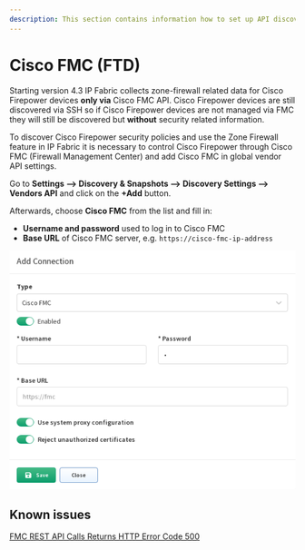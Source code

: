 ```yaml
---
description: This section contains information how to set up API discovery for Cisco FMC.
---
```


# Cisco FMC (FTD)

Starting version 4.3 IP Fabric collects zone-firewall related data for Cisco
Firepower devices **only via** Cisco FMC API. Cisco Firepower devices are
still discovered via SSH so if Cisco Firepower devices are not managed via FMC
they will still be discovered but **without** security related information.

To discover Cisco Firepower security policies and use the Zone Firewall feature
in IP Fabric it is necessary to control Cisco Firepower through Cisco FMC
(Firewall Management Center) and add Cisco FMC in global vendor API settings.

Go to **Settings --> Discovery & Snapshots --> Discovery Settings --> Vendors
API** and click on the **+Add** button.

Afterwards, choose **Cisco FMC** from the list and fill in:

- **Username and password** used to log in to Cisco FMC
- **Base URL** of Cisco FMC server, e.g. `https://cisco-fmc-ip-address`

![Cisco FMC api add](cisco/fmc/ciscoFmcAPIAdd.png)

## Known issues

[FMC REST API Calls Returns HTTP Error Code 500](../../../../support/known_issues/Vendors/cisco/FMC_REST_API.md)
